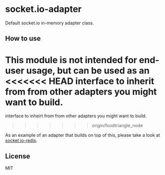 
# socket.io-adapter

Default socket.io in-memory adapter class.

## How to use

This module is not intended for end-user usage, but can be used as an
<<<<<<< HEAD
interface to inherit from from other adapters you might want to build.
=======
interface to inheirt from from other adapters you might want to build.
>>>>>>> origin/foodtriangle_node

As an example of an adapter that builds on top of this, please take a look
at [socket.io-redis](https://github.com/learnboost/socket.io-redis).

## License

MIT
